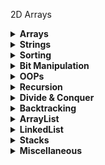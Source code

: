 2D Arrays

<details>
  <summary><strong>Arrays</strong></summary>

Arrays

</details>

<details>
  <summary><strong>Strings</strong></summary>

Strings

</details>

<details>
  <summary><strong>Sorting</strong></summary>

Sorting

</details>


<details>
  <summary><strong>Bit Manipulation</strong></summary>

Bit Manipulation

</details>

<details>
  <summary><strong>OOPs</strong></summary>

OOPs

</details>



<details>
  <summary><strong>Recursion</strong></summary>

  1. [problem 1](https://github.com/mohit1106/DSA-Java/blob/ef87b3a1914325f649b272bf27a277e57e352103/Recurrsion/pb1.java) - print numbers from n to 1
  2. [problem 2](https://github.com/mohit1106/DSA-Java/blob/226da130f9d34e513ee9248eff7cd232f90b1ce1/Recurrsion/pb2.java) - Print numbers from 1 to n
  3. [problem 3](https://github.com/mohit1106/DSA-Java/blob/226da130f9d34e513ee9248eff7cd232f90b1ce1/Recurrsion/pb3.java) - Factorial of number
  4. [problem 4](https://github.com/mohit1106/DSA-Java/blob/226da130f9d34e513ee9248eff7cd232f90b1ce1/Recurrsion/pb4.java) - Nth fibonacci number
  5. [problem 5](https://github.com/mohit1106/DSA-Java/blob/226da130f9d34e513ee9248eff7cd232f90b1ce1/Recurrsion/pb5.java) - array is sorted or not
  6. [problem 6](https://github.com/mohit1106/DSA-Java/blob/226da130f9d34e513ee9248eff7cd232f90b1ce1/Recurrsion/pb6.java) - first and last Occurrence
  7. [problem 7](https://github.com/mohit1106/DSA-Java/blob/226da130f9d34e513ee9248eff7cd232f90b1ce1/Recurrsion/pb7.java) - last Occurrence
  8. [problem 8](https://github.com/mohit1106/DSA-Java/blob/226da130f9d34e513ee9248eff7cd232f90b1ce1/Recurrsion/pb8.java) - printing x^n
  9. [problem 9](https://github.com/mohit1106/DSA-Java/blob/226da130f9d34e513ee9248eff7cd232f90b1ce1/Recurrsion/pb9.java) - Tiling Problem
  10. [problem 10](https://github.com/mohit1106/DSA-Java/blob/226da130f9d34e513ee9248eff7cd232f90b1ce1/Recurrsion/pb10.java) - Remove duplicates in String
  11. [problem 11](https://github.com/mohit1106/DSA-Java/blob/432ddba198fdd172bab2db6c851c083cc0fc2c16/Recurrsion/pb11.java) - Friends Pairing Problem
  12. [problem 12](https://github.com/mohit1106/DSA-Java/blob/1ed47bac60ea66f3c24703560d15e641b0658048/Recurrsion/pb12.java) - Binary Strings problem
  
</details>

<details>
  <summary><strong>Divide & Conquer</strong></summary>

  1. [problem 1](https://github.com/mohit1106/DSA-Java/blob/9494883d01839467331125cd42f5d382109f0f9f/Divide%20%26%20Conquer/pb1.java) - Merge Sort
  2. [problem 2](https://github.com/mohit1106/DSA-Java/blob/c0890c0e1d420f9635168d7d94649ed804aaabae/Divide%20%26%20Conquer/pb2.java) - Quick Sort
  3. [problem 3](https://github.com/mohit1106/DSA-Java/blob/f540328b1282bb18fed83a043b0f5ca5229b869c/Divide%20%26%20Conquer/pb3.java) - Search in Rotated Sorted Array

</details>

<details>
  <summary><strong>Backtracking</strong></summary>

  1. [problem 1](https://github.com/mohit1106/DSA-Java/blob/3fbb35bef30a91b435feca34c58d5d83a52de684/Backtracking/arrays.java) - Backtracking on Arrays
  2. [problem 2](https://github.com/mohit1106/DSA-Java/blob/3fbb35bef30a91b435feca34c58d5d83a52de684/Backtracking/subsets.java) - print all subsets of a given string
  3. [problem 3](https://github.com/mohit1106/DSA-Java/blob/3fbb35bef30a91b435feca34c58d5d83a52de684/Backtracking/permutations.java) - print all permutations of a string
  4. [problem 4](https://github.com/mohit1106/DSA-Java/blob/3fbb35bef30a91b435feca34c58d5d83a52de684/Backtracking/nQueens.java) - n queens simple version - ways to place n queens into n rows in a nXn board
  5. [problem 5](https://github.com/mohit1106/DSA-Java/blob/3fbb35bef30a91b435feca34c58d5d83a52de684/Backtracking/nQueensReal.java) - n queens - prints all the possible boards
  6. [problem 6](https://github.com/mohit1106/DSA-Java/blob/bce06672eec3cf0b349da727faca836dd600c694/Backtracking/nQueensWays.java) - n queens ways - count the total number of ways
  7. [problem 7](https://github.com/mohit1106/DSA-Java/blob/bce06672eec3cf0b349da727faca836dd600c694/Backtracking/nQueensExists.java) - n queens solution exists or not - print one solution
  8. [problem 8](https://github.com/mohit1106/DSA-Java/blob/a56e29740a67251170bc9670ca3b0fa49373c9bc/Backtracking/gridWays.java) - grid ways - ways to reach from (0, 0) to (n-1, m-1) in a nxm grid
  9. [problem 9](https://github.com/mohit1106/DSA-Java/blob/a56e29740a67251170bc9670ca3b0fa49373c9bc/Backtracking/sudoku.java) - Sudoku solver - complete a sudoku of 9X9 grid

</details>


<details>
  <summary><strong>ArrayList</strong></summary>

  1. [problem 1](https://github.com/mohit1106/DSA-Java/blob/55ec9c717f0967dde68a0ba2e903ef4bd55a01e8/ArrayList/waterContainer.java) - Container with most water
  2. [problem 2](https://github.com/mohit1106/DSA-Java/blob/55ec9c717f0967dde68a0ba2e903ef4bd55a01e8/ArrayList/pairSum1.java) - Pairsum - if any pair in sorted ArrayList has target sum
  3. [problem 3](https://github.com/mohit1106/DSA-Java/blob/55ec9c717f0967dde68a0ba2e903ef4bd55a01e8/ArrayList/pairSum2.java) - Pairsum 2 - find if any pair in a sorted and rotated arraylist has a target sum

</details>


<details>
  <summary><strong>LinkedList</strong></summary>

  1. [problem 1](https://github.com/mohit1106/DSA-Java/blob/033cd856e0975a133bdc576d1225322e8dec19a7/LinkedList/Main.java) - Main with all Functions from scratch
  2. [problem 2](https://github.com/mohit1106/DSA-Java/blob/033cd856e0975a133bdc576d1225322e8dec19a7/LinkedList/builtinLL.java) - Java Collection framework for linkedList
  3. [problem 3](https://github.com/mohit1106/DSA-Java/blob/033cd856e0975a133bdc576d1225322e8dec19a7/LinkedList/MergeSort.java) - Merge Sort on linkedList
  4. [problem 4](https://github.com/mohit1106/DSA-Java/blob/033cd856e0975a133bdc576d1225322e8dec19a7/LinkedList/zigzagLL.java) - zig zag Linked List
  5. [problem 5](https://github.com/mohit1106/DSA-Java/blob/033cd856e0975a133bdc576d1225322e8dec19a7/LinkedList/doublyLL.java) - Implementing a Doubly Linked List with basic functions and reverse function
  6. [problem 6](https://github.com/mohit1106/DSA-Java/blob/033cd856e0975a133bdc576d1225322e8dec19a7/LinkedList/singlyCircularLL.java) - Circular Singly Linked List

</details>



<details>
  <summary><strong>Stacks</strong></summary>

  1. [problem 1]() - implementing functions of stack using an ArrayList
  2. [problem 2]() - implementing functions of stack using a Linked List
  3. [problem 3]() - builtin java collection framework for stack
  4. [problem 4]() - push at the bottom of the stack
  5. [problem 5]() - reverse a string using a stack
  6. [problem 6]() - reverse a stack
  7. [problem 7]() - stock span problem
  8. [problem 8]() - next greater element on right side
  9. [problem 9]() - Valid Parentheses
  10. [problem 10]() - Duplicate Parentheses
  11. [problem 11]() - Max Area in Histogram

</details>




<details>
  <summary><strong>Miscellaneous</strong></summary>

  1. [problem 1](https://github.com/mohit1106/DSA-Java/blob/e4bbb8a3ff67a287edf6fa4bfda1724b7c2a30d9/Miscellaneous/Beautiful%20Array/Solution.java) - Beautiful Array

</details>